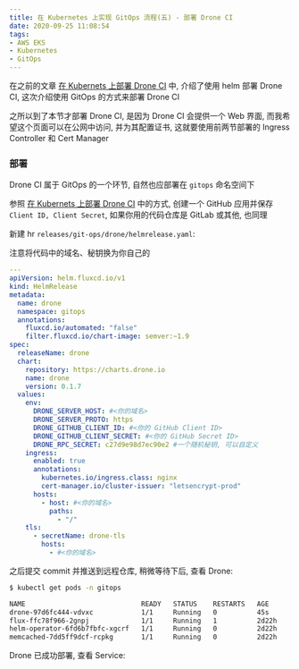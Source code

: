 ```yaml
---
title: 在 Kubernetes 上实现 GitOps 流程(五) - 部署 Drone CI
date: 2020-09-25 11:08:54
tags:
- AWS EKS
- Kubernetes
- GitOps
---
```


在之前的文章 [在 Kubernets 上部署 Drone CI](/post/在-Kubernets-上部署-Drone-CI) 中, 介绍了使用 helm 部署 Drone CI, 这次介绍使用 GitOps 的方式来部署 Drone CI

之所以到了本节才部署 Drone CI, 是因为 Drone CI 会提供一个 Web 界面, 而我希望这个页面可以在公网中访问, 并为其配置证书, 这就要使用前两节部署的 Ingress Controller 和 Cert Manager

<!-- more -->

### 部署

Drone CI 属于 GitOps 的一个环节, 自然也应部署在 `gitops` 命名空间下

参照  [在 Kubernets 上部署 Drone CI](/post/在-Kubernets-上部署-Drone-CI) 中的方式, 创建一个 GitHub 应用并保存 `Client ID, Client Secret`, 如果你用的代码仓库是 GitLab 或其他, 也同理

新建 hr `releases/git-ops/drone/helmrelease.yaml`:

注意将代码中的域名、秘钥换为你自己的

```yaml
---
apiVersion: helm.fluxcd.io/v1
kind: HelmRelease
metadata:
  name: drone
  namespace: gitops
  annotations:
    fluxcd.io/automated: "false"
    filter.fluxcd.io/chart-image: semver:~1.9
spec:
  releaseName: drone
  chart:
    repository: https://charts.drone.io
    name: drone
    version: 0.1.7
  values:
    env:
      DRONE_SERVER_HOST: #<你的域名>
      DRONE_SERVER_PROTO: https
      DRONE_GITHUB_CLIENT_ID: #<你的 GitHub Client ID>
      DRONE_GITHUB_CLIENT_SECRET: #<你的 GitHub Secret ID>
      DRONE_RPC_SECRET: c27d9e98d7ec90e2 #一个随机秘钥, 可以自定义
    ingress:
      enabled: true
      annotations:
        kubernetes.io/ingress.class: nginx
        cert-manager.io/cluster-issuer: "letsencrypt-prod"
      hosts:
        - host: #<你的域名>
          paths:
            - "/"
    tls:
      - secretName: drone-tls
        hosts:
          - #<你的域名>
```

之后提交 commit 并推送到远程仓库, 稍微等待下后, 查看 Drone:

```bash
$ kubectl get pods -n gitops

NAME                             READY   STATUS    RESTARTS   AGE
drone-97d6fc444-vdvxc            1/1     Running   0          45s
flux-ffc78f966-2gnpj             1/1     Running   1          2d22h
helm-operator-6fd6b7fbfc-xgcrf   1/1     Running   0          2d22h
memcached-7dd5ff9dcf-rcpkg       1/1     Running   0          2d22h
```

Drone 已成功部署, 查看 Service:

